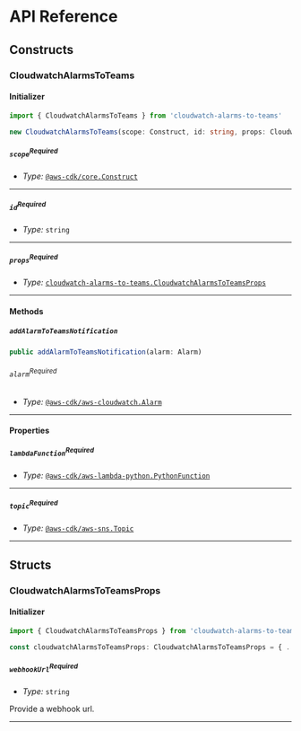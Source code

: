# API Reference <a name="API Reference"></a>

## Constructs <a name="Constructs"></a>

### CloudwatchAlarmsToTeams <a name="cloudwatch-alarms-to-teams.CloudwatchAlarmsToTeams"></a>

#### Initializer <a name="cloudwatch-alarms-to-teams.CloudwatchAlarmsToTeams.Initializer"></a>

```typescript
import { CloudwatchAlarmsToTeams } from 'cloudwatch-alarms-to-teams'

new CloudwatchAlarmsToTeams(scope: Construct, id: string, props: CloudwatchAlarmsToTeamsProps)
```

##### `scope`<sup>Required</sup> <a name="cloudwatch-alarms-to-teams.CloudwatchAlarmsToTeams.parameter.scope"></a>

- *Type:* [`@aws-cdk/core.Construct`](#@aws-cdk/core.Construct)

---

##### `id`<sup>Required</sup> <a name="cloudwatch-alarms-to-teams.CloudwatchAlarmsToTeams.parameter.id"></a>

- *Type:* `string`

---

##### `props`<sup>Required</sup> <a name="cloudwatch-alarms-to-teams.CloudwatchAlarmsToTeams.parameter.props"></a>

- *Type:* [`cloudwatch-alarms-to-teams.CloudwatchAlarmsToTeamsProps`](#cloudwatch-alarms-to-teams.CloudwatchAlarmsToTeamsProps)

---

#### Methods <a name="Methods"></a>

##### `addAlarmToTeamsNotification` <a name="cloudwatch-alarms-to-teams.CloudwatchAlarmsToTeams.addAlarmToTeamsNotification"></a>

```typescript
public addAlarmToTeamsNotification(alarm: Alarm)
```

###### `alarm`<sup>Required</sup> <a name="cloudwatch-alarms-to-teams.CloudwatchAlarmsToTeams.parameter.alarm"></a>

- *Type:* [`@aws-cdk/aws-cloudwatch.Alarm`](#@aws-cdk/aws-cloudwatch.Alarm)

---


#### Properties <a name="Properties"></a>

##### `lambdaFunction`<sup>Required</sup> <a name="cloudwatch-alarms-to-teams.CloudwatchAlarmsToTeams.property.lambdaFunction"></a>

- *Type:* [`@aws-cdk/aws-lambda-python.PythonFunction`](#@aws-cdk/aws-lambda-python.PythonFunction)

---

##### `topic`<sup>Required</sup> <a name="cloudwatch-alarms-to-teams.CloudwatchAlarmsToTeams.property.topic"></a>

- *Type:* [`@aws-cdk/aws-sns.Topic`](#@aws-cdk/aws-sns.Topic)

---


## Structs <a name="Structs"></a>

### CloudwatchAlarmsToTeamsProps <a name="cloudwatch-alarms-to-teams.CloudwatchAlarmsToTeamsProps"></a>

#### Initializer <a name="[object Object].Initializer"></a>

```typescript
import { CloudwatchAlarmsToTeamsProps } from 'cloudwatch-alarms-to-teams'

const cloudwatchAlarmsToTeamsProps: CloudwatchAlarmsToTeamsProps = { ... }
```

##### `webhookUrl`<sup>Required</sup> <a name="cloudwatch-alarms-to-teams.CloudwatchAlarmsToTeamsProps.property.webhookUrl"></a>

- *Type:* `string`

Provide a webhook url.

---



